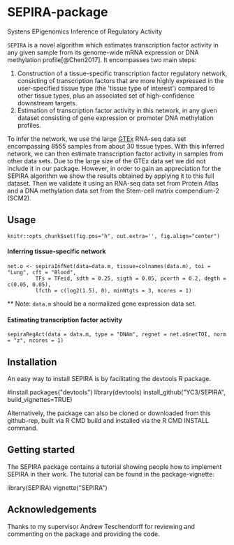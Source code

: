 # SEPIRA-package
Systens EPigenomics Inference of Regulatory Activity

`SEPIRA` is a novel algorithm which estimates transcription factor activity in any given sample from its genome-wide mRNA expression or DNA methylation profile[@Chen2017]. It encompasses two main steps:

1. Construction of a tissue-specific transcription factor regulatory network, consisting of transcription factors that are more highly expressed in the user-specified tissue type (the 'tissue type of interest') compared to other tissue types, plus an associated set of high-confidence downstream targets.
2. Estimation of transcription factor activity in this network, in any given dataset consisting of gene expression or promoter DNA methylation profiles.

To infer the network, we use the large [GTEx](https://www.gtexportal.org/home/) RNA-seq data set encompassing 8555 samples from about 30 tissue types. With this inferred network, we can then estimate transcription factor activity in samples from other data sets. Due to the large size of the GTEx data set we did not include it in our package. However, in order to gain an appreciation for the SEPIRA algorithm we show the results obtained by applying it to this full dataset. Then we validate it using an RNA-seq data set from Protein Atlas and a DNA methylation data set from the Stem-cell matrix compendium-2 (SCM2).

## Usage
```{r echo=FALSE}
knitr::opts_chunk$set(fig.pos="h", out.extra='', fig.align="center")
```

#### Inferring tissue-specific network

```{r eval=FALSE}
net.o <- sepiraInfNet(data=data.m, tissue=colnames(data.m), toi = "Lung", cft = "Blood",
         TFs = TFeid, sdth = 0.25, sigth = 0.05, pcorth = 0.2, degth = c(0.05, 0.05),
         lfcth = c(log2(1.5), 0), minNtgts = 3, ncores = 1)
```
** Note: `data.m` should be a normalized gene expression data set.

#### Estimating transcription factor activity
```{r eval=FALSE}
sepiraRegAct(data = data.m, type = "DNAm", regnet = net.o$netTOI, norm = "z", ncores = 1)
```

## Installation

An easy way to install SEPIRA is by facilitating the devtools R package.

#install.packages("devtools")
library(devtools)
install_github("YC3/SEPIRA", build_vignettes=TRUE)

Alternatively, the package can also be cloned or downloaded from this github-rep, built via R CMD build and installed via the R CMD INSTALL command.

## Getting started
The SEPIRA package contains a tutorial showing people how to implement SEPIRA in their work. The tutorial can be found in the package-vignette:

library(SEPIRA)
vignette("SEPIRA")

## Acknowledgements

Thanks to my supervisor Andrew Teschendorff for reviewing and commenting on the package and providing the code.

